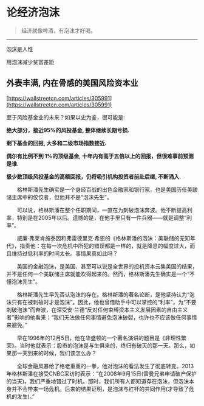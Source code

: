 # 论经济泡沫
> 经济就像啤酒，有泡沫才好喝。

---

泡沫是人性

用泡沫减少贫富差距

## 外表丰满, 内在骨感的美国风险资本业

[https://wallstreetcn.com/articles/305991](https://wallstreetcn.com/articles/305991)

  

至于风险基金业的未来？如果以史为鉴，很可能是:  

**绝大部分，接近95%的风投基金, 整体继续长期亏损.**

**剩下基金的回报, 大多和二级市场指数接近.**

**偶尔有比例不到 1%的顶级基金, 十年内有高于五倍以上的回报，但很难事前预测是谁.**

**极少数顶级风投基金的高额回报，仍将吸引机构投资者前赴后继, 不断涌入.**

　　格林斯潘先生确实是一个身经百战的出色金融家和银行家，也是美国历任美联储主席中的佼佼者，但他并不是“泡沫先生”。

　　可以说，格林斯潘在整个任职期间，一直在为刺破泡沫奔波。他不断提高利率，特别是在2005年以后。遗憾的是，在他手里只有一件兵器——就是调整“利率”。

　　威廉·弗莱肯施泰因和弗雷德里克·希恩的《格林斯潘的泡沫：美联储的无知年代》，指责他：在每一次危机中所犯的错误都是一样的，就是降息的幅度过大，而且维持过低利率的时间太长。事情果真如此吗？

　　美国的金融泡沫，是美国、甚至可以说是全世界的投机资本云集美国的结果，并不是任何一个美联储主席就能吹得起来的。然而，格林斯潘先生确实是一个“不懂泡沫先生”。

　　格林斯潘先生早先否认泡沫的存在。格林斯潘的著名论断，是他坚持认为“泡沫只有在被刺破时才是泡沫”。因此，他也曾借助手中可以掌控的“利率”，为“不要刺破泡沫”而奔波，在深受安·兰德“反对任何束缚资本主义发展因素的自由主义者”影响的他看来：“我们无法做任何事情避免泡沫破裂，也许也不应该做任何事情来避免。”

　　早在1996年的12月5日，他在华盛顿的一个著名演讲的题目是《非理性繁荣》。当时他就表示：股市的泡沫是与生俱来的，终归有破灭的那一天。那么，如果那一天到来的时候，我们该怎么办？

　　全球金融风暴给了格老重重的一拳，他对泡沫的看法发生了彻底转变。2013年格林斯潘在接受CNBC采访时表示：“在2008年9月15日(雷曼兄弟申请破产保护的当天)，我们严重地错过了时机。那时，我们所有人都知道存在泡沫，但泡沫本身并不会带来一场危机。后来的结果证明，是泡沫与杠杆的共同作用(才导致了危机的发生)。”